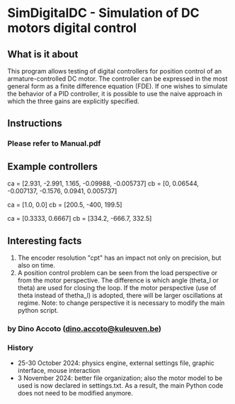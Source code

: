 # SimDigitalDC - Simulation of DC motors digital control
## What is it about
This program allows testing of digital controllers for position control of an armature-controlled DC motor. The controller can be expressed in the most general form as a finite difference equation (FDE). If one wishes to simulate the behavior of a PID controller, it is possible to use the naive approach in which the three gains are explicitly specified.

## Instructions
### Please refer to Manual.pdf

## Example controllers
ca = [2.931, -2.991, 1.165, -0.09988, -0.005737]
cb = [0, 0.06544, -0.007137, -0.1576, 0.0941, 0.005737]

ca = [1.0, 0.0]
cb = [200.5, -400, 199.5]

ca = [0.3333, 0.6667]
cb = [334.2, -666.7, 332.5]

## Interesting facts
1) The encoder resolution "cpt" has an impact not only on precision, but also on time.
2) A position control problem can be seen from the load perspective or from the motor perspective. The difference is which angle (theta_l or theta) are used for closing the loop. If the motor perspective (use of theta instead of thetha_l) is adopted, there will be larger oscillations at regime. Note: to change perspective it is necessary to modify the main python script.



### by Dino Accoto (dino.accoto@kuleuven.be)
### History
- 25-30 October 2024: physics engine, external settings file, graphic interface, mouse interaction 
- 3 November 2024: better file organization; also the motor model to be used is now declared in settings.txt. As a result, the main Python code does not need to be modified anymore.

